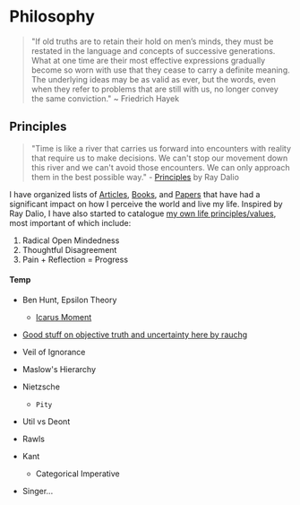 # Philosophy

> "If old truths are to retain their hold on men’s minds, they must be restated in the language and concepts of successive generations. What at one time are their most effective expressions gradually become so worn with use that they cease to carry a definite meaning. The underlying ideas may be as valid as ever, but the words, even when they refer to problems that are still with us, no longer convey the same conviction." ~ Friedrich Hayek

## Principles
> "Time is like a river that carries us forward into encounters with reality that require us to make decisions. We can't stop our movement down this river and we can't avoid those encounters. We can only approach them in the best possible way." - [Principles](https://www.principles.com/) by Ray Dalio

I have organized lists of [Articles](./Principles/Articles.md), [Books](./Principles/Books.md), and [Papers](./Principles/Papers.md) that have had a significant impact on how I perceive the world and live my life. Inspired by Ray Dalio, I have also started to catalogue [my own life principles/values](./Principles/Principles.md), most important of which include:
1. Radical Open Mindedness
2. Thoughtful Disagreement
3. Pain + Reflection = Progress

#### Temp

* Ben Hunt, Epsilon Theory
    * [Icarus Moment](https://www.epsilontheory.com/the-icarus-moment/)

* [Good stuff on objective truth and uncertainty here by rauchg](https://rauchg.com/2017/2016-in-review)

* Veil of Ignorance

* Maslow's Hierarchy

* Nietzsche
    * `Pity`

* Util vs Deont

* Rawls

* Kant
    * Categorical Imperative

* Singer...